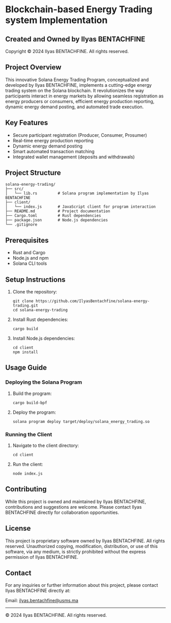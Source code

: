 # Blockchain-based  Energy Trading system Implementation 

## Created and Owned by Ilyas BENTACHFINE

Copyright © 2024 Ilyas BENTACHFINE. All rights reserved.

## Project Overview

This innovative Solana Energy Trading Program, conceptualized and developed by Ilyas BENTACHFINE, implements a cutting-edge energy trading system on the Solana blockchain. It revolutionizes the way participants interact in energy markets by allowing seamless registration as energy producers or consumers, efficient energy production reporting, dynamic energy demand posting, and automated trade execution.

## Key Features

- Secure participant registration (Producer, Consumer, Prosumer)
- Real-time energy production reporting
- Dynamic energy demand posting
- Smart automated transaction matching
- Integrated wallet management (deposits and withdrawals)

## Project Structure

```
solana-energy-trading/
├── src/
│   └── lib.rs         # Solana program implementation by Ilyas BENTACHFINE
├── client/
│   └── index.js       # JavaScript client for program interaction
├── README.md          # Project documentation
├── Cargo.toml         # Rust dependencies
├── package.json       # Node.js dependencies
└── .gitignore
```

## Prerequisites

- Rust and Cargo
- Node.js and npm
- Solana CLI tools

## Setup Instructions

1. Clone the repository:
   ```
   git clone https://github.com/IlyasBentachfine/solana-energy-trading.git
   cd solana-energy-trading
   ```

2. Install Rust dependencies:
   ```
   cargo build
   ```

3. Install Node.js dependencies:
   ```
   cd client
   npm install
   ```

## Usage Guide

### Deploying the Solana Program

1. Build the program:
   ```
   cargo build-bpf
   ```

2. Deploy the program:
   ```
   solana program deploy target/deploy/solana_energy_trading.so
   ```

### Running the Client

1. Navigate to the client directory:
   ```
   cd client
   ```

2. Run the client:
   ```
   node index.js
   ```

## Contributing

While this project is owned and maintained by Ilyas BENTACHFINE, contributions and suggestions are welcome. Please contact Ilyas BENTACHFINE directly for collaboration opportunities.

## License

This project is proprietary software owned by Ilyas BENTACHFINE. All rights reserved. Unauthorized copying, modification, distribution, or use of this software, via any medium, is strictly prohibited without the express permission of Ilyas BENTACHFINE.

## Contact

For any inquiries or further information about this project, please contact Ilyas BENTACHFINE directly at:

Email: ilyas.bentachfine@usms.ma

---

© 2024 Ilyas BENTACHFINE. All rights reserved.
